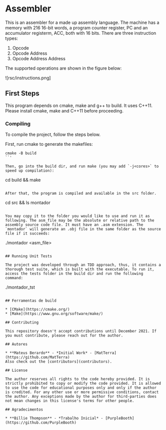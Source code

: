 # Assembler

This is an assembler for a made up assembly language. The machine has a memory with 216 16-bit words, a program counter register, PC and an accumulator registerm, ACC, both with 16 bits. There are three instruction types:

 1. Opcode
 2. Opcode Address
 3. Opcode Address Address

The supported operations are shown in the figure below:

![rsc/instructions.png]

## First Steps

This program depends on cmake, make and g++ to build. It uses C++11. Please install cmake, make and C++11 before proceeding.

### Compiling

To compile the project, follow the steps below.

First, run cmake to generate the makefiles:
```
cmake -B build
``'

Then, go into the build dir, and run make (you may add `-j<cores>` to speed up compilation):
```
cd build && make
```

After that, the program is compiled and available in the src folder.
```
cd src && ls montador
```

You may copy it to the folder you would like to use and run it as following. The asm_file may be the absolute or relative path to the assembly source code file. It must have an .asm extension. The `montador` will generate an .obj file in the same folder as the source file if it succeeds:
```
./montador <asm_file>
```

## Running Unit Tests

The project was developed through an TDD approach, thus, it contains a thorough test suite, which is built with the executable. To run it, access the tests folder in the build dir and run the following command:

```
./montador_tst
```

## Ferramentas de build

* [CMake](https://cmake.org/)
* [Make](https://www.gnu.org/software/make/)

## Contributing

This repository doesn't accept contributions until December 2021. If you must contribute, please reach out for the author.

## Autores

* **Mateus Berardo** - *Initial Work* - [MatTerra](https://github.com/MatTerra)
Also check out the [contributors](contributors).

## License

The author reserves all rights to the code hereby provided. It is strictly prohibited to copy or modify the code provided. It is allowed to use the code for educational purposes only and only if the author is credited. For any other use or more permissive conditions, contact the author. Any exceptions made by the author for third-parties does not mean changes in this license's terms for other people.

## Agradecimentos

* **Billie Thompson** - *Trabalho Inicial* - [PurpleBooth](https://github.com/PurpleBooth)


